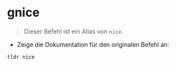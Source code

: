 # gnice

> Dieser Befehl ist ein Alias von `nice`.

- Zeige die Dokumentation für den originalen Befehl an:

`tldr nice`
